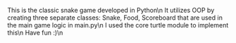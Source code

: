 This is the classic snake game developed in Python\n
It utilizes OOP by creating three separate classes: Snake, Food, Scoreboard that are used in the main game logic in main.py\n
I used the core turtle module to implement this\n
Have fun :)\n
